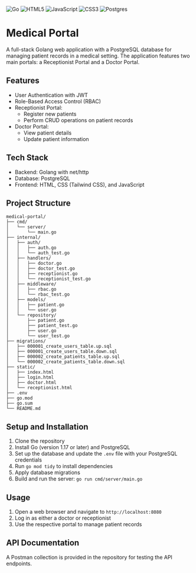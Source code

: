![Go](https://img.shields.io/badge/go-%2300ADD8.svg?style=for-the-badge&logo=go&logoColor=white) ![HTML5](https://img.shields.io/badge/html5-%23E34F26.svg?style=for-the-badge&logo=html5&logoColor=white) ![JavaScript](https://img.shields.io/badge/javascript-%23323330.svg?style=for-the-badge&logo=javascript&logoColor=%23F7DF1E) ![CSS3](https://img.shields.io/badge/css3-%231572B6.svg?style=for-the-badge&logo=css3&logoColor=white) ![Postgres](https://img.shields.io/badge/postgres-%23316192.svg?style=for-the-badge&logo=postgresql&logoColor=white)

# Medical Portal

A full-stack Golang web application with a PostgreSQL database for managing patient records in a medical setting. The application features two main portals: a Receptionist Portal and a Doctor Portal.

## Features

- User Authentication with JWT
- Role-Based Access Control (RBAC)
- Receptionist Portal:
  - Register new patients
  - Perform CRUD operations on patient records
- Doctor Portal:
  - View patient details
  - Update patient information

## Tech Stack

- Backend: Golang with net/http
- Database: PostgreSQL
- Frontend: HTML, CSS (Tailwind CSS), and JavaScript

## Project Structure

```
medical-portal/
├── cmd/
│   └── server/
│       └── main.go
├── internal/
│   ├── auth/
│   │   ├── auth.go
│   │   └── auth_test.go
│   ├── handlers/
│   │   ├── doctor.go
│   │   ├── doctor_test.go
│   │   ├── receptionist.go
│   │   └── receptionist_test.go
│   ├── middleware/
│   │   ├── rbac.go
│   │   └── rbac_test.go
│   ├── models/
│   │   ├── patient.go
│   │   └── user.go
│   └── repository/
│       ├── patient.go
│       ├── patient_test.go
│       ├── user.go
│       └── user_test.go
├── migrations/
│   ├── 000001_create_users_table.up.sql
│   ├── 000001_create_users_table.down.sql
│   ├── 000002_create_patients_table.up.sql
│   └── 000002_create_patients_table.down.sql
├── static/
│   ├── index.html
│   ├── login.html
│   ├── doctor.html
│   └── receptionist.html
├── .env
├── go.mod
├── go.sum
└── README.md
```


## Setup and Installation

1. Clone the repository
2. Install Go (version 1.17 or later) and PostgreSQL
3. Set up the database and update the `.env` file with your PostgreSQL credentials
4. Run `go mod tidy` to install dependencies
5. Apply database migrations
6. Build and run the server: `go run cmd/server/main.go`

## Usage

1. Open a web browser and navigate to `http://localhost:8080`
2. Log in as either a doctor or receptionist
3. Use the respective portal to manage patient records

## API Documentation

A Postman collection is provided in the repository for testing the API endpoints.